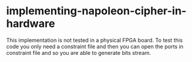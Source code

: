 # implementing-napoleon-cipher-in-hardware
This implementation is not tested in a physical  FPGA board. To test this code you only need a constraint file and then you can open the ports in constraint file and so you are able to generate bits stream.

